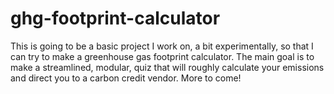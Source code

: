 # ghg-footprint-calculator

This is going to be a basic project I work on, a bit experimentally, so that I can try to make a greenhouse gas footprint calculator. The main goal is to make a streamlined, modular, quiz that will roughly calculate your emissions and direct you to a carbon credit vendor. More to come!